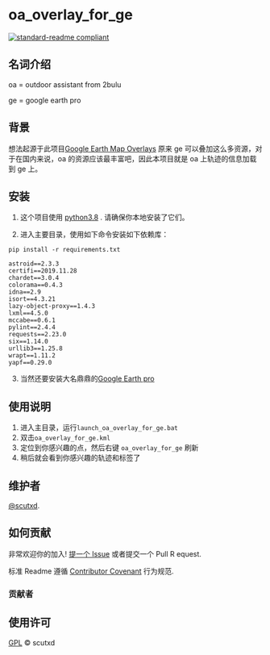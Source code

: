 # oa_overlay_for_ge

[![standard-readme compliant](https://img.shields.io/badge/readme%20style-standard-brightgreen.svg?style=flat-square)](https://github.com/RichardLitt/standard-readme)

## 名词介绍

oa = outdoor assistant from 2bulu

ge = google earth pro

## 背景

想法起源于此项目[Google Earth Map Overlays](http://ge-map-overlays.appspot.com/)
原来 ge 可以叠加这么多资源，对于在国内来说，oa 的资源应该最丰富吧，因此本项目就是 oa 上轨迹的信息加载 到 ge 上。

## 安装

1. 这个项目使用 [python3.8](https://www.python.org/) . 请确保你本地安装了它们。

2. 进入主要目录，使用如下命令安装如下依赖库：

```batch
pip install -r requirements.txt
```

```batch
astroid==2.3.3
certifi==2019.11.28
chardet==3.0.4
colorama==0.4.3
idna==2.9
isort==4.3.21
lazy-object-proxy==1.4.3
lxml==4.5.0
mccabe==0.6.1
pylint==2.4.4
requests==2.23.0
six==1.14.0
urllib3==1.25.8
wrapt==1.11.2
yapf==0.29.0
```

3. 当然还要安装大名鼎鼎的[Google Earth pro](https://www.google.com/earth/versions/#earth-pro)

## 使用说明

1. 进入主目录，运行`launch_oa_overlay_for_ge.bat`
2. 双击`oa_overlay_for_ge.kml`
3. 定位到你感兴趣的点，然后右键 `oa_overlay_for_ge` 刷新
4. 稍后就会看到你感兴趣的轨迹和标签了

## 维护者

[@scutxd](https://github.com/scutxd).

## 如何贡献

非常欢迎你的加入! [提一个 Issue](https://github.com/scutxd/oa_overlay_for_ge/issues/new) 或者提交一个 Pull R equest.

标准 Readme 遵循 [Contributor Covenant](http://contributor-covenant.org/version/1/3/0/) 行为规范.

### 贡献者

## 使用许可

[GPL](LICENSE) © scutxd
